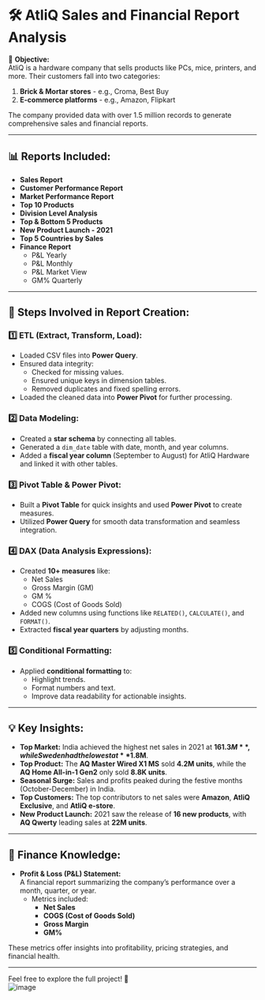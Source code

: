 # 🛠️ AtliQ Sales and Financial Report Analysis

🎯 **Objective:**  
AtliQ is a hardware company that sells products like PCs, mice, printers, and more. Their customers fall into two categories:  
1. **Brick & Mortar stores** - e.g., Croma, Best Buy  
2. **E-commerce platforms** - e.g., Amazon, Flipkart  

The company provided data with over 1.5 million records to generate comprehensive sales and financial reports.

---

## 📊 **Reports Included:**
- **Sales Report**  
- **Customer Performance Report**  
- **Market Performance Report**  
- **Top 10 Products**  
- **Division Level Analysis**  
- **Top & Bottom 5 Products**  
- **New Product Launch - 2021**  
- **Top 5 Countries by Sales**  
- **Finance Report**  
  - P&L Yearly  
  - P&L Monthly  
  - P&L Market View  
  - GM% Quarterly  

---

## 🔄 **Steps Involved in Report Creation:**

### 1️⃣ **ETL (Extract, Transform, Load):**
- Loaded CSV files into **Power Query**.  
- Ensured data integrity:
  - Checked for missing values.
  - Ensured unique keys in dimension tables.  
  - Removed duplicates and fixed spelling errors.  
- Loaded the cleaned data into **Power Pivot** for further processing.

### 2️⃣ **Data Modeling:**
- Created a **star schema** by connecting all tables.  
- Generated a `dim_date` table with date, month, and year columns.  
- Added a **fiscal year column** (September to August) for AtliQ Hardware and linked it with other tables.

### 3️⃣ **Pivot Table & Power Pivot:**
- Built a **Pivot Table** for quick insights and used **Power Pivot** to create measures.  
- Utilized **Power Query** for smooth data transformation and seamless integration.

### 4️⃣ **DAX (Data Analysis Expressions):**
- Created **10+ measures** like:
  - Net Sales  
  - Gross Margin (GM)  
  - GM %  
  - COGS (Cost of Goods Sold)  
- Added new columns using functions like `RELATED()`, `CALCULATE()`, and `FORMAT()`.  
- Extracted **fiscal year quarters** by adjusting months.

### 5️⃣ **Conditional Formatting:**
- Applied **conditional formatting** to:
  - Highlight trends.
  - Format numbers and text.
  - Improve data readability for actionable insights.

---

## 💡 **Key Insights:**
- **Top Market:** India achieved the highest net sales in 2021 at **$161.3M**, while Sweden had the lowest at **$1.8M**.  
- **Top Product:** The **AQ Master Wired X1 MS** sold **4.2M units**, while the **AQ Home All-in-1 Gen2** only sold **8.8K units**.  
- **Seasonal Surge:** Sales and profits peaked during the festive months (October-December) in India.  
- **Top Customers:** The top contributors to net sales were **Amazon**, **AtliQ Exclusive**, and **AtliQ e-store**.  
- **New Product Launch:** 2021 saw the release of **16 new products**, with **AQ Qwerty** leading sales at **22M units**.

---

## 📑 **Finance Knowledge:**
- **Profit & Loss (P&L) Statement:**  
  A financial report summarizing the company’s performance over a month, quarter, or year.  
  - Metrics included:
    - **Net Sales**  
    - **COGS (Cost of Goods Sold)**  
    - **Gross Margin**  
    - **GM%**  

These metrics offer insights into profitability, pricing strategies, and financial health.

---

Feel free to explore the full project! 🚀  
![image](https://github.com/user-attachments/assets/ffff3e58-cc4e-46fe-8b33-41668c7b52b6)
